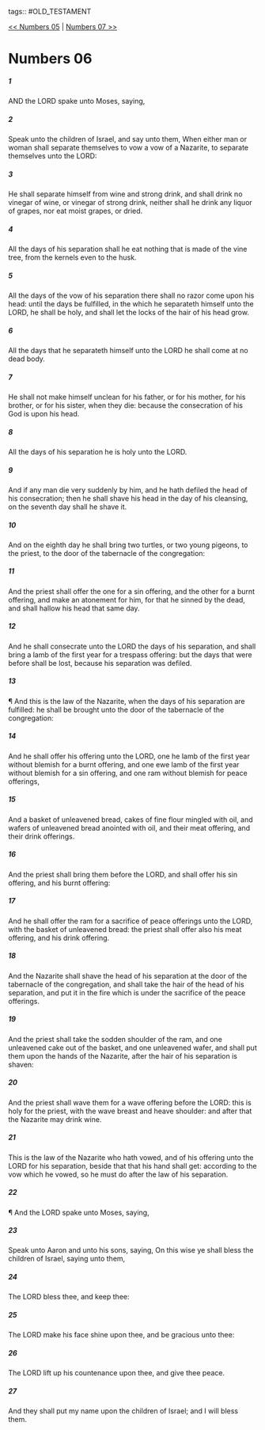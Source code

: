 tags:: #OLD_TESTAMENT

[<< Numbers 05](OLD_TESTAMENT/04_Numbers/Numbers_05.md) | [Numbers 07 >>](OLD_TESTAMENT/04_Numbers/Numbers_07.md)

# Numbers 06

##### 1

AND the LORD spake unto Moses, saying,

##### 2

Speak unto the children of Israel, and say unto them, When either man or woman shall separate themselves to vow a vow of a Nazarite, to separate themselves unto the LORD:

##### 3

He shall separate himself from wine and strong drink, and shall drink no vinegar of wine, or vinegar of strong drink, neither shall he drink any liquor of grapes, nor eat moist grapes, or dried.

##### 4

All the days of his separation shall he eat nothing that is made of the vine tree, from the kernels even to the husk.

##### 5

All the days of the vow of his separation there shall no razor come upon his head: until the days be fulfilled, in the which he separateth himself unto the LORD, he shall be holy, and shall let the locks of the hair of his head grow.

##### 6

All the days that he separateth himself unto the LORD he shall come at no dead body.

##### 7

He shall not make himself unclean for his father, or for his mother, for his brother, or for his sister, when they die: because the consecration of his God is upon his head.

##### 8

All the days of his separation he is holy unto the LORD.

##### 9

And if any man die very suddenly by him, and he hath defiled the head of his consecration; then he shall shave his head in the day of his cleansing, on the seventh day shall he shave it.

##### 10

And on the eighth day he shall bring two turtles, or two young pigeons, to the priest, to the door of the tabernacle of the congregation:

##### 11

And the priest shall offer the one for a sin offering, and the other for a burnt offering, and make an atonement for him, for that he sinned by the dead, and shall hallow his head that same day.

##### 12

And he shall consecrate unto the LORD the days of his separation, and shall bring a lamb of the first year for a trespass offering: but the days that were before shall be lost, because his separation was defiled.

##### 13

¶ And this is the law of the Nazarite, when the days of his separation are fulfilled: he shall be brought unto the door of the tabernacle of the congregation:

##### 14

And he shall offer his offering unto the LORD, one he lamb of the first year without blemish for a burnt offering, and one ewe lamb of the first year without blemish for a sin offering, and one ram without blemish for peace offerings,

##### 15

And a basket of unleavened bread, cakes of fine flour mingled with oil, and wafers of unleavened bread anointed with oil, and their meat offering, and their drink offerings.

##### 16

And the priest shall bring them before the LORD, and shall offer his sin offering, and his burnt offering:

##### 17

And he shall offer the ram for a sacrifice of peace offerings unto the LORD, with the basket of unleavened bread: the priest shall offer also his meat offering, and his drink offering.

##### 18

And the Nazarite shall shave the head of his separation at the door of the tabernacle of the congregation, and shall take the hair of the head of his separation, and put it in the fire which is under the sacrifice of the peace offerings.

##### 19

And the priest shall take the sodden shoulder of the ram, and one unleavened cake out of the basket, and one unleavened wafer, and shall put them upon the hands of the Nazarite, after the hair of his separation is shaven:

##### 20

And the priest shall wave them for a wave offering before the LORD: this is holy for the priest, with the wave breast and heave shoulder: and after that the Nazarite may drink wine.

##### 21

This is the law of the Nazarite who hath vowed, and of his offering unto the LORD for his separation, beside that that his hand shall get: according to the vow which he vowed, so he must do after the law of his separation.

##### 22

¶ And the LORD spake unto Moses, saying,

##### 23

Speak unto Aaron and unto his sons, saying, On this wise ye shall bless the children of Israel, saying unto them,

##### 24

The LORD bless thee, and keep thee:

##### 25

The LORD make his face shine upon thee, and be gracious unto thee:

##### 26

The LORD lift up his countenance upon thee, and give thee peace.

##### 27

And they shall put my name upon the children of Israel; and I will bless them.
